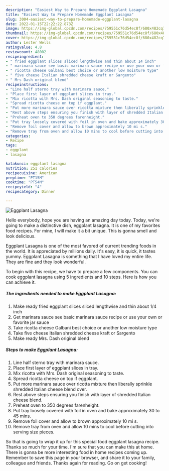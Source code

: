 ```yaml
---
description: "Easiest Way to Prepare Homemade Eggplant Lasagna"
title: "Easiest Way to Prepare Homemade Eggplant Lasagna"
slug: 3004-easiest-way-to-prepare-homemade-eggplant-lasagna
date: 2022-01-15T22:22:22.873Z
image: https://img-global.cpcdn.com/recipes/759551c76d54ec8f/680x482cq70/eggplant-lasagna-recipe-main-photo.jpg
thumbnail: https://img-global.cpcdn.com/recipes/759551c76d54ec8f/680x482cq70/eggplant-lasagna-recipe-main-photo.jpg
cover: https://img-global.cpcdn.com/recipes/759551c76d54ec8f/680x482cq70/eggplant-lasagna-recipe-main-photo.jpg
author: Lester Wells
ratingvalue: 4.8
reviewcount: 48002
recipeingredient:
- " fried eggplant slices sliced lengthwise and thin about 14 inch"
- " marinara sauce see basic marinara sauce recipe or use your own or favorite jar sauce"
- " ricotta cheese Galbani best choice or another low moisture type"
- " five cheese Italian shredded cheese kraft or Sargento"
- " Mrs Dash original blend"
recipeinstructions:
- "Line half sterno tray with marinara sauce."
- "Place first layer of eggplant slices in tray."
- "Mix ricotta with Mrs. Dash original seasoning to taste."
- "Spread ricotta cheese on top if eggplant."
- "Put more marinara sauce over ricotta mixture then liberally sprinkle shredded Italian cheese blend over."
- "Rest above steps ensuring you finish with layer of shredded Italian cheese blend."
- "Preheat oven to 350 degrees farenheight."
- "Put tray loosely covered with foil in oven and bake approximately 30 to 45 mins."
- "Remove foil cover and allow to brown approximately 10 mi s."
- "Remove tray from oven and allow 10 mins to cool before cutting into serving size pieces."
categories:
- Recipe
tags:
- eggplant
- lasagna

katakunci: eggplant lasagna 
nutrition: 251 calories
recipecuisine: American
preptime: "PT15M"
cooktime: "PT54M"
recipeyield: "4"
recipecategory: Dinner

---
```



![Eggplant Lasagna](https://img-global.cpcdn.com/recipes/759551c76d54ec8f/680x482cq70/eggplant-lasagna-recipe-main-photo.jpg)

Hello everybody, hope you are having an amazing day today. Today, we're going to make a distinctive dish, eggplant lasagna. It is one of my favorites food recipes. For mine, I will make it a bit unique. This is gonna smell and look delicious.

Eggplant Lasagna is one of the most favored of current trending foods in the world. It is appreciated by millions daily. It's easy, it is quick, it tastes yummy. Eggplant Lasagna is something that I have loved my entire life. They are fine and they look wonderful.




To begin with this recipe, we have to prepare a few components. You can cook eggplant lasagna using 5 ingredients and 10 steps. Here is how you can achieve it.

<!--inarticleads1-->

##### The ingredients needed to make Eggplant Lasagna:

1. Make ready  fried eggplant slices sliced lengthwise and thin about 1/4 inch
1. Get  marinara sauce see basic marinara sauce recipe or use your own or favorite jar sauce
1. Take  ricotta cheese Galbani best choice or another low moisture type
1. Take  five cheese Italian shredded cheese kraft or Sargento
1. Make ready  Mrs. Dash original blend




<!--inarticleads2-->

##### Steps to make Eggplant Lasagna:

1. Line half sterno tray with marinara sauce.
1. Place first layer of eggplant slices in tray.
1. Mix ricotta with Mrs. Dash original seasoning to taste.
1. Spread ricotta cheese on top if eggplant.
1. Put more marinara sauce over ricotta mixture then liberally sprinkle shredded Italian cheese blend over.
1. Rest above steps ensuring you finish with layer of shredded Italian cheese blend.
1. Preheat oven to 350 degrees farenheight.
1. Put tray loosely covered with foil in oven and bake approximately 30 to 45 mins.
1. Remove foil cover and allow to brown approximately 10 mi s.
1. Remove tray from oven and allow 10 mins to cool before cutting into serving size pieces.




So that is going to wrap it up for this special food eggplant lasagna recipe. Thanks so much for your time. I'm sure that you can make this at home. There is gonna be more interesting food in home recipes coming up. Remember to save this page in your browser, and share it to your family, colleague and friends. Thanks again for reading. Go on get cooking!
